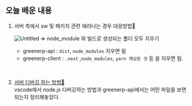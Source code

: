 ## 오늘 배운 내용
1. 서버 측에서 sw 및 패키지 관련 에러나는 경우 대응방법🎁  
  
    ![Untitled](https://user-images.githubusercontent.com/77582221/209308014-85deedb6-1ca7-4ba3-9e28-1c0b74f2f086.png)
    ⇒ node_module 와 빌드로 생성되는 폴더 모두 지우기   
    - greenerp-api :  `dist`, `node_modules` 지우면 됨
    - greenerp-client : `.next` ,`node_modules`, `yarn 캐싱된 것` 등 을 지우면 됨.

<br/>

2. [서버 디버깅 하는 방법🐛](https://cnri.notion.site/bcdf9f46592548bc8b13dd46f73b6da6)   
  vscode에서 node.js 디버깅하는 방법과 greenerp-api에서는 어떤 파일을 보면 되는지 정리해놓았다.
